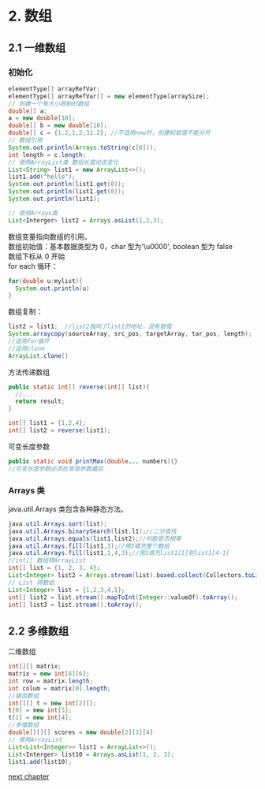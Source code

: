 # 2. 数组

## 2.1 一维数组

### 初始化

```java
elementType[] arrayRefVar;
elementType[] arrayRefVar[] = new elementType[arraySize];
// 创建一个有大小限制的数组
double[] a;
a = new double[10];
double[] b = new double[10];
double[] c = {1.2,1,2,31.2}; //不适用new时，创建和赋值不能分开
// 数组引用
System.out.println(Arrays.toString(c[0]));
int length = c.length;
// 使用ArrayList类 数组长度动态变化
List<String> list1 = new ArrayList<>();
list1.add("hello");
System.out.println(list1.get(0));
System.out.println(list1.get(0));
System.out.println(list1);

// 使用Arrays类
List<Interger> list2 = Arrays.asList(1,2,3);

```

数组变量指向数组的引用。  
数组初始值：基本数据类型为 0，char 型为'\u0000', boolean 型为 false  
数组下标从 0 开始  
for each 循环：

```java
for(double u:mylist){
  System.out.println(u)
}
```

数组复制：

```java
list2 = list1;  //list2指向了list1的地址，没有赋值
System.arraycopy(sourceArray, src_pos, targetArray, tar_pos, length);
//适用for循环
//适用clone
ArrayList.clone()
```

方法传递数组

```java
public static int[] reverse(int[] list){
  //...
  return result;
}

int[] list1 = {1,2,4};
int[] list2 = reverse(list1);
```

可变长度参数

```java
public static void printMax(double... numbers){}
//可变长度参数必须在常规参数最后
```

### Arrays 类

java.util.Arrays 类包含各种静态方法。

```java
java.util.Arrays.sort(list);
java.util.Arrays.binarySearch(list,l1);//二分查找
java.util.Arrays.equals(list1,list2);//判断是否相等
java.util.Arrays.fill(list1,3);//用3填充整个数组
java.util.Arrays.fill(list1,1,4,3);//用3填充list1[1]到list1[4-1]
//int[] 数组转ArrayList
int[] list = {1, 2, 3, 4};
List<Integer> list2 = Arrays.stream(list).boxed.collect(Collectors.toList());
// List 转数组
List<Integer> list = {1,2,3,4,5};
int[] list2 = list.stream().mapToInt(Integer::valueOf).toArray();
int[] list3 = list.stream().toArray();
```

## 2.2 多维数组

二维数组

```java
int[][] matrix;
matrix = new int[6][6];
int row = matrix.length;
int colum = matrix[0].length;
//锯齿数组
int[][] t = new int[2][];
t[0] = new int[5];
t[1] = new int[4];
//多维数组
double[][][] scores = new double[2][3][4]
// 使用ArrayList
List<List<Integer>> list1 = ArrayList<>();
List<Interger> list10 = Arrays.asList(1, 2, 3);
list1.add(list10);
```

[next chapter](3.Class)
